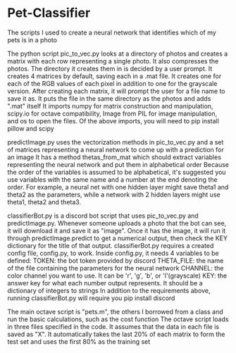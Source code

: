 # Pet-Classifier
The scripts I used to create a neural network that identifies which of my pets is in a photo

The python script pic_to_vec.py looks at a directory of photos and creates a matrix with each row representing a single photo. It also compresses the photos. 
The directory it creates them in is decided by a user prompt.
It creates 4 matrices by default, saving each in a .mat file. It creates one for each of the RGB values of each pixel in addition to one for the grayscale version.
After creating each matrix, it will prompt the user for a file name to save it as. It puts the file in the same directory as the photos and adds ".mat" itself
It imports numpy for matrix construction and manipulation, scipy.io for octave compatibility, Image from PIL for image manipulation, and os to open the files.
Of the above imports, you will need to pip install pillow and scipy

predictImage.py uses the vectorization methods in pic_to_vec.py and a set of matrices representing a neural network to come up with a prediction for an image
It has a method thetas_from_mat which should extract variables representing the neural network and put them in alphabetical order
Because the order of the variables is assumed to be alphabetical, it's suggested you use variables with the same name and a number at the end denoting the order. 
For example, a neural net with one hidden layer might save theta1 and theta2 as the parameters, while a network with 2 hidden layers might use theta1, theta2 and theta3.

classifierBot.py is a discord bot script that uses pic_to_vec.py and predictImage.py.
Whenever someone uploads a photo that the bot can see, it will download it and save it as "image".
Once it has the image, it will run it through predictImage.predict to get a numerical output, then check the KEY dictionary for the title of that output.
classifierBot.py requires a created config file, config.py, to work. Inside config.py, it needs 4 variables to be defined:
TOKEN: the bot token provided by discord
THETA_FILE: the name of the file containing the parameters for the neural network
CHANNEL: the color channel you want to use. It can be 'r', 'g', 'b', or 'l'(grayscale)
KEY: the answer key for what each number output represents. It should be a dictionary of integers to strings
In addition to the requirements above, running classifierBot.py will require you pip install discord

The main octave script is "pets.m", the others I borrowed from a class and run the basic calculations, such as the cost function
The octave script loads in three files specified in the code.
It assumes that the data in each file is saved as "X".
It automatically takes the last 20% of each matrix to form the test set and uses the first 80% as the training set
